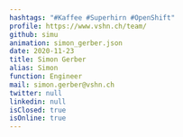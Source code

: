 ```yaml
---
hashtags: "#Kaffee #Superhirn #OpenShift"
profile: https://www.vshn.ch/team/
github: simu
animation: simon_gerber.json
date: 2020-11-23
title: Simon Gerber
alias: Simon
function: Engineer
mail: simon.gerber@vshn.ch
twitter: null
linkedin: null
isClosed: true
isOnline: true
---
```

